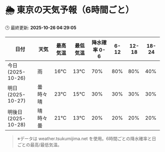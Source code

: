 # 🌦️ 東京の天気予報（6時間ごと）

🕒 最終更新: **2025-10-26 04:29:05**

| 日付 | 天気 | 最高気温 | 最低気温 | 降水確率 0-6 | 6-12 | 12-18 | 18-24 |
|------|------|----------|----------|------------|------|------|------|
| 今日 (2025-10-26) | 雨 | 16℃ | 13℃ | 70% | 80% | 80% | 40% |
| 明日 (2025-10-27) | 曇時々晴 | 23℃ | 15℃ | 30% | 30% | 30% | 30% |
| 明後日 (2025-10-28) | 晴時々曇 | 21℃ | 13℃ | 20% | 20% | 20% | 20% |

> ※データは weather.tsukumijima.net を使用。6時間ごとの降水確率と日ごとの最高/最低気温。